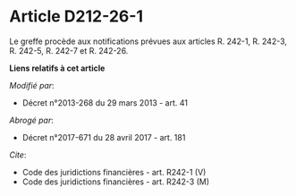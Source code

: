 # Article D212-26-1

Le greffe procède aux notifications prévues aux articles R. 242-1, R. 242-3, R. 242-5, R. 242-7 et R. 242-26.

**Liens relatifs à cet article**

_Modifié par_:

  - Décret n°2013-268 du 29 mars 2013 - art. 41

_Abrogé par_:

  - Décret n°2017-671 du 28 avril 2017 - art. 181

_Cite_:

  - Code des juridictions financières - art. R242-1 (V)
  - Code des juridictions financières - art. R242-3 (M)
